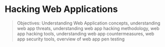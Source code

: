 # Hacking Web Applications

> Objectives: Understanding Web Application concepts, understanding web app threats, understanding web app hacking methodology, web app hacking tools, understanding web app countermeasures, web app security tools, overview of web app pen testing



